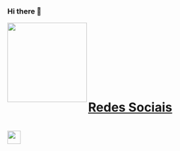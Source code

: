 ### Hi there 👋

<div align="center">
  <a href="[https://github.com/rafaballerini](https://github.com/matheusCDuarte)">
  <img height="180em" align="left" src="https://github-readme-stats.vercel.app/api?username=matheusCDuarte&show_icons=true&theme=merko&include_all_commits=true&count_private=true"/>
</div>
<br><br><br><br><br><br><br><br>
 <div align="left">
   <h1>Redes Sociais</h1>
  </div>
<div style="display: inline_block"><br>
  <a href="https://www.linkedin.com/in/matheuscduarte/" target="_blank"><img height="30" width="30" src="https://www.mhe-sme.org/wp-content/uploads/2017/12/linkedin-icon.png" target="_blank"></a> 
</div>

